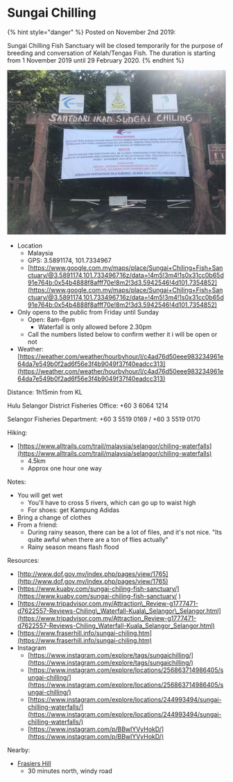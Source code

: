 # Sungai Chilling

{% hint style="danger" %}
Posted on November 2nd 2019:

Sungai Chilling Fish Sanctuary will be closed temporarily for the purpose of breeding and conversation of Kelah/Tengas Fish. The duration is starting from 1 November 2019 until 29 February 2020.
{% endhint %}

![](../../../.gitbook/assets/img_7128.jpg)

* Location
  * Malaysia
  * GPS: 3.5891174, 101.7334967
  * [https://www.google.com.my/maps/place/Sungai+Chiling+Fish+Sanctuary/@3.5891174,101.7334967,16z/data=!4m5!3m4!1s0x31cc0b65d91e764b:0x54b4888f8afff70e!8m2!3d3.5942546!4d101.7354852](https://www.google.com.my/maps/place/Sungai+Chiling+Fish+Sanctuary/@3.5891174,101.7334967,16z/data=!4m5!3m4!1s0x31cc0b65d91e764b:0x54b4888f8afff70e!8m2!3d3.5942546!4d101.7354852)
* Only opens to the public from Friday until Sunday
  * Open: 8am-6pm
    * Waterfall is only allowed before 2.30pm
  * Call the numbers listed below to confirm wether it i will be open or not
* Weather: [https://weather.com/weather/hourbyhour/l/c4ad76d50eee983234961e64da7e549b0f2ad6f56e3f4b9049f37f40eadcc313](https://weather.com/weather/hourbyhour/l/c4ad76d50eee983234961e64da7e549b0f2ad6f56e3f4b9049f37f40eadcc313)

Distance: 1h15min from KL

Hulu Selangor District Fisheries Office: +60 3 6064 1214

Selangor Fisheries Department: +60 3 5519 0169 / +60 3 5519 0170

Hiking:

* [https://www.alltrails.com/trail/malaysia/selangor/chiling-waterfalls](https://www.alltrails.com/trail/malaysia/selangor/chiling-waterfalls)
  * 4.5km
  * Approx one hour one way

Notes:

* You will get wet
  * You'll have to cross 5 rivers, which can go up to waist high
  * For shoes: get Kampung Adidas
* Bring a change of clothes
* From a friend:
  * During rainy season, there can be a lot of files, and it's not nice. "Its quite awful when there are a ton of flies actually"
  * Rainy season means flash flood

Resources:

* [http://www.dof.gov.my/index.php/pages/view/1765](http://www.dof.gov.my/index.php/pages/view/1765)
* [https://www.kuaby.com/sungai-chiling-fish-sanctuary/](https://www.kuaby.com/sungai-chiling-fish-sanctuary/
  )
* [https://www.tripadvisor.com.my/Attraction\_Review-g1777471-d7622557-Reviews-Chiling\_Waterfall-Kuala\_Selangor\_Selangor.html](https://www.tripadvisor.com.my/Attraction_Review-g1777471-d7622557-Reviews-Chiling_Waterfall-Kuala_Selangor_Selangor.html)
* [https://www.fraserhill.info/sungai-chiling.htm](https://www.fraserhill.info/sungai-chiling.htm)
* Instagram
  * [https://www.instagram.com/explore/tags/sungaichilling/](https://www.instagram.com/explore/tags/sungaichilling/)
  * [https://www.instagram.com/explore/locations/256863714986405/sungai-chilling/](https://www.instagram.com/explore/locations/256863714986405/sungai-chilling/)
  * [https://www.instagram.com/explore/locations/244993494/sungai-chilling-waterfalls/](https://www.instagram.com/explore/locations/244993494/sungai-chilling-waterfalls/)
  * [https://www.instagram.com/p/BBwlYVyHokD/](https://www.instagram.com/p/BBwlYVyHokD/)

Nearby:

* [Frasiers Hill](https://www.google.com.my/maps/place/Fraser's+Hill+Clock+Tower/@3.7100633,101.735713,18.4z/data=!4m5!3m4!1s0x31cbf4e4396a8045:0xb2c89ab483c3f753!8m2!3d3.7118707!4d101.7364454)
  * 30 minutes north, windy road

